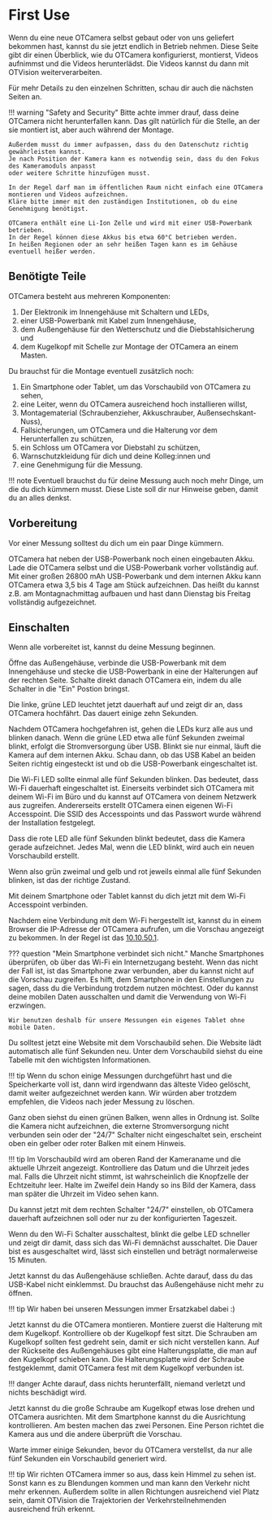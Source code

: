 # First Use

Wenn du eine neue OTCamera selbst gebaut oder von uns geliefert bekommen hast, kannst du sie jetzt endlich in Betrieb nehmen.
Diese Seite gibt dir einen Überblick, wie du OTCamera konfigurierst, montierst, Videos aufnimmst und die Videos herunterlädst.
Die Videos kannst du dann mit OTVision weiterverarbeiten.

Für mehr Details zu den einzelnen Schritten, schau dir auch die nächsten Seiten an.

!!! warning "Safety and Security"
    Bitte achte immer drauf, dass deine OTCamera nicht herunterfallen kann.
    Das gilt natürlich für die Stelle, an der sie montiert ist, aber auch während der Montage.

    Außerdem musst du immer aufpassen, dass du den Datenschutz richtig gewährleisten kannst.
    Je nach Position der Kamera kann es notwendig sein, dass du den Fokus des Kameramoduls anpasst
    oder weitere Schritte hinzufügen musst.

    In der Regel darf man im öffentlichen Raum nicht einfach eine OTCamera montieren und Videos aufzeichnen.
    Kläre bitte immer mit den zuständigen Institutionen, ob du eine Genehmigung benötigst.
    
    OTCamera enthält eine Li-Ion Zelle und wird mit einer USB-Powerbank betrieben.
    In der Regel können diese Akkus bis etwa 60°C betrieben werden.
    In heißen Regionen oder an sehr heißen Tagen kann es im Gehäuse eventuell heißer werden.

## Benötigte Teile

OTCamera besteht aus mehreren Komponenten:

1. Der Elektronik im Innengehäuse mit Schaltern und LEDs,
2. einer USB-Powerbank mit Kabel zum Innengehäuse,
3. dem Außengehäuse für den Wetterschutz und die Diebstahlsicherung und
4. dem Kugelkopf mit Schelle zur Montage der OTCamera an einem Masten.

Du brauchst für die Montage eventuell zusätzlich noch:

1. Ein Smartphone oder Tablet, um das Vorschaubild von OTCamera zu sehen,
2. eine Leiter, wenn du OTCamera ausreichend hoch installieren willst,
3. Montagematerial (Schraubenzieher, Akkuschrauber, Außensechskant-Nuss),
4. Fallsicherungen, um OTCamera und die Halterung vor dem Herunterfallen zu schützen,
5. ein Schloss um OTCamera vor Diebstahl zu schützen,
6. Warnschutzkleidung für dich und deine Kolleg:innen und
7. eine Genehmigung für die Messung.

!!! note
    Eventuell brauchst du für deine Messung auch noch mehr Dinge, um die du dich kümmern musst.
    Diese Liste soll dir nur Hinweise geben, damit du an alles denkst.

## Vorbereitung

Vor einer Messung solltest du dich um ein paar Dinge kümmern.

OTCamera hat neben der USB-Powerbank noch einen eingebauten Akku.
Lade die OTCamera selbst und die USB-Powerbank vorher vollständig auf.
Mit einer großen 26800 mAh USB-Powerbank und dem internen Akku kann OTCamera etwa 3,5 bis 4 Tage am Stück aufzeichnen.
Das heißt du kannst z.B. am Montagnachmittag aufbauen und hast dann Dienstag bis Freitag vollständig aufgezeichnet.

## Einschalten

Wenn alle vorbereitet ist, kannst du deine Messung beginnen.

Öffne das Außengehäuse, verbinde die USB-Powerbank mit dem Innengehäuse und stecke die USB-Powerbank in eine der Halterungen auf der rechten Seite.
Schalte direkt danach OTCamera ein, indem du alle Schalter in die "Ein" Postion bringst.

Die linke, grüne LED leuchtet jetzt dauerhaft auf und zeigt dir an, dass OTCamera hochfährt. Das dauert einige zehn Sekunden.

Nachdem OTCamera hochgefahren ist, gehen die LEDs kurz alle aus und blinken danach.
Wenn die grüne LED etwa alle fünf Sekunden zweimal blinkt, erfolgt die Stromversorgung über USB.
Blinkt sie nur einmal, läuft die Kamera auf dem internen Akku.
Schau dann, ob das USB Kabel an beiden Seiten richtig eingesteckt ist und ob die USB-Powerbank eingeschaltet ist.

Die Wi-Fi LED sollte einmal alle fünf Sekunden blinken.
Das bedeutet, dass Wi-Fi dauerhaft eingeschaltet ist.
Einerseits verbindet sich OTCamera mit deinem Wi-Fi im Büro und du kannst auf OTCamera von deinem Netzwerk aus zugreifen.
Andererseits erstellt OTCamera einen eigenen Wi-Fi Accesspoint.
Die SSID des Accesspoints und das Passwort wurde während der Installation festgelegt.

Dass die rote LED alle fünf Sekunden blinkt bedeutet, dass die Kamera gerade aufzeichnet.
Jedes Mal, wenn die LED blinkt, wird auch ein neuen Vorschaubild erstellt.

Wenn also grün zweimal und gelb und rot jeweils einmal alle fünf Sekunden blinken, ist das der richtige Zustand.

Mit deinem Smartphone oder Tablet kannst du dich jetzt mit dem Wi-Fi Accesspoint verbinden.

Nachdem eine Verbindung mit dem Wi-Fi hergestellt ist, kannst du in einem Browser die IP-Adresse der OTCamera aufrufen,
um die Vorschau angezeigt zu bekommen.
In der Regel ist das [10.10.50.1](http://10.10.50.1).

??? question "Mein Smartphone verbindet sich nicht."
    Manche Smartphones überprüfen, ob über das Wi-Fi ein Internetzugang besteht.
    Wenn das nicht der Fall ist, ist das Smartphone zwar verbunden, aber du kannst nicht auf die Vorschau zugreifen.
    Es hilft, dem Smartphone in den Einstellungen zu sagen, dass du die Verbindung trotzdem nutzen möchtest.
    Oder du kannst deine mobilen Daten ausschalten und damit die Verwendung von Wi-Fi erzwingen.

    Wir benutzen deshalb für unsere Messungen ein eigenes Tablet ohne mobile Daten.

Du solltest jetzt eine Website mit dem Vorschaubild sehen.
Die Website lädt automatisch alle fünf Sekunden neu.
Unter dem Vorschaubild siehst du eine Tabelle mit den wichtigsten Informationen.

!!! tip
    Wenn du schon einige Messungen durchgeführt hast und die Speicherkarte voll ist,
    dann wird irgendwann das älteste Video gelöscht, damit weiter aufgezeichnet werden kann.
    Wir würden aber trotzdem empfehlen, die Videos nach jeder Messung zu löschen.

Ganz oben siehst du einen grünen Balken, wenn alles in Ordnung ist.
Sollte die Kamera nicht aufzeichnen,
die externe Stromversorgung nicht verbunden sein
oder der "24/7" Schalter nicht eingeschaltet sein,
erscheint oben ein gelber oder roter Balken mit einem Hinweis.

!!! tip
    Im Vorschaubild wird am oberen Rand der Kameraname und die aktuelle Uhrzeit angezeigt.
    Kontrolliere das Datum und die Uhrzeit jedes mal.
    Falls die Uhrzeit nicht stimmt, ist wahrscheinlich die Knopfzelle der Echtzeituhr leer.
    Halte im Zweifel dein Handy so ins Bild der Kamera, dass man später die Uhrzeit im Video sehen kann.

Du kannst jetzt mit dem rechten Schalter "24/7" einstellen, ob OTCamera dauerhaft aufzeichnen soll oder nur zu der konfigurierten Tageszeit.

Wenn du den Wi-Fi Schalter ausschaltest, blinkt die gelbe LED schneller und zeigt dir damit, dass sich das Wi-Fi demnächst ausschaltet.
Die Dauer bist es ausgeschaltet wird, lässt sich einstellen und beträgt normalerweise 15 Minuten.

Jetzt kannst du das Außengehäuse schließen. Achte darauf, dass du das USB-Kabel nicht einklemmst.
Du brauchst das Außengehäuse nicht mehr zu öffnen.

!!! tip
    Wir haben bei unseren Messungen immer Ersatzkabel dabei :)

Jetzt kannst du die OTCamera montieren.
Montiere zuerst die Halterung mit dem Kugelkopf.
Kontrolliere ob der Kugelkopf fest sitzt.
Die Schrauben am Kugelkopf sollten fest gedreht sein, damit er sich nicht verstellen kann.
Auf der Rückseite des Außengehäuses gibt eine Halterungsplatte, die man auf den Kugelkopf schieben kann.
Die Halterungsplatte wird der Schraube festgeklemmt, damit OTCamera fest mit dem Kugelkopf verbunden ist.

!!! danger
    Achte darauf, dass nichts herunterfällt, niemand verletzt und nichts beschädigt wird.

Jetzt kannst du die große Schraube am Kugelkopf etwas lose drehen und OTCamera ausrichten.
Mit dem Smartphone kannst du die Ausrichtung kontrollieren.
Am besten machen das zwei Personen. Eine Person richtet die Kamera aus und die andere überprüft die Vorschau.

Warte immer einige Sekunden, bevor du OTCamera verstellst, da nur alle fünf Sekunden ein Vorschaubild generiert wird.

!!! tip
    Wir richten OTCamera immer so aus, dass kein Himmel zu sehen ist.
    Sonst kann es zu Blendungen kommen und man kann den Verkehr nicht mehr erkennen.
    Außerdem sollte in allen Richtungen ausreichend viel Platz sein,
    damit OTVision die Trajektorien der Verkehrsteilnehmenden ausreichend früh erkennt.
